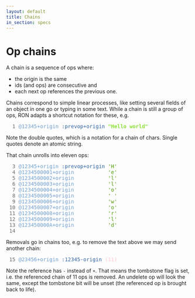 ```yaml
---
layout: default
title: Chains
in_section: specs
---
```


# Op chains

A chain is a sequence of ops where:
* the origin is the same
* ids (and ops) are consecutive and
* each next op references the previous one.

Chains correspond to simple linear processes, like setting several fields of an object in one go or typing in some text.
While a chain is still a group of ops, RON adapts a shortcut notation for these, e.g.

<pre>
<font color="#6C6C6C">  1 </font><font color="#729FCF">@12345+origin</font> <font color="#3465A4">:prevop+origin</font> <font color="#8AE234"><b>&quot;Hello world&quot;</b></font>
</pre>
Note the double quotes, which is a notation for a chain of chars. Single quotes denote an atomic string.

That chain unrolls into eleven ops:
<pre>
<font color="#6C6C6C">  3 </font><font color="#729FCF">@12345+origin</font> <font color="#3465A4">:prevop+origin</font> <font color="#4E9A06">&apos;H&apos;</font>
<font color="#6C6C6C">  4 </font><font color="#729FCF">@1234500001+origin</font>           <font color="#4E9A06">&apos;e&apos;</font>
<font color="#6C6C6C">  5 </font><font color="#729FCF">@1234500002+origin</font>           <font color="#4E9A06">&apos;l&apos;</font>
<font color="#6C6C6C">  6 </font><font color="#729FCF">@1234500003+origin</font>           <font color="#4E9A06">&apos;l&apos;</font>
<font color="#6C6C6C">  7 </font><font color="#729FCF">@1234500004+origin</font>           <font color="#4E9A06">&apos;o&apos;</font>
<font color="#6C6C6C">  8 </font><font color="#729FCF">@1234500005+origin</font>           <font color="#4E9A06">&apos; &apos;</font>
<font color="#6C6C6C">  9 </font><font color="#729FCF">@1234500006+origin</font>           <font color="#4E9A06">&apos;w&apos;</font>
<font color="#6C6C6C"> 10 </font><font color="#729FCF">@1234500007+origin</font>           <font color="#4E9A06">&apos;o&apos;</font>
<font color="#6C6C6C"> 11 </font><font color="#729FCF">@1234500008+origin</font>           <font color="#4E9A06">&apos;r&apos;</font>
<font color="#6C6C6C"> 12 </font><font color="#729FCF">@1234500009+origin</font>           <font color="#4E9A06">&apos;l&apos;</font>
<font color="#6C6C6C"> 13 </font><font color="#729FCF">@123450000A+origin</font>           <font color="#4E9A06">&apos;d&apos;</font>
<font color="#6C6C6C"> 14 </font>
</pre>

Removals go in chains too, e.g. to remove the text above we may send another chain:

<pre><font color="#6C6C6C"> 15 </font><font color="#729FCF">@23456+origin</font> <font color="#3465A4">:12345-origin</font> <font color="#FFD7D7"><b>(11)</b></font></pre>

Note the reference has `-` instead of `+`. 
That means the tombstone flag is set, i.e. the referenced chain of 11 ops is removed.
An undelete op will look the same, except the tombstone bit will be unset (the referenced op is brought back to life).
